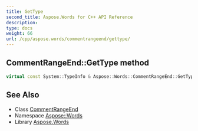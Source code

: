 ```yaml
---
title: GetType
second_title: Aspose.Words for C++ API Reference
description: 
type: docs
weight: 66
url: /cpp/aspose.words/commentrangeend/gettype/
---
```

## CommentRangeEnd::GetType method




```cpp
virtual const System::TypeInfo & Aspose::Words::CommentRangeEnd::GetType() const override
```

## See Also

* Class [CommentRangeEnd](../)
* Namespace [Aspose::Words](../../)
* Library [Aspose.Words](../../../)
